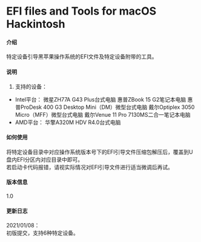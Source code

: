 # EFI files and Tools for macOS Hackintosh
 
#### 介绍 
特定设备引导黑苹果操作系统的EFI文件及特定设备附带的工具。

#### 说明
1. 支持的设备：
- Intel平台：
微星ZH77A G43 Plus台式电脑
惠普ZBook 15 G2笔记本电脑
惠普ProDesk 400 G3 Desktop Mini（DM）微型台式电脑
戴尔Optiplex 3050 Micro（MFF）微型台式电脑
戴尔Venue 11 Pro 7130MS二合一笔记本电脑
- AMD平台：
华擎A320M HDV R4.0台式电脑

#### 如何使用
将特定设备目录中对应操作系统版本号下的EFI引导文件压缩包解压后，覆盖到U盘内EFI分区内对应目录中即可。  
若启动卡代码报错，请视实际情况对EFI引导文件进行适当微调后再试。

#### 版本信息
1.0

#### 更新日志
2021/01/08：  
初版提交，支持6种特定设备。